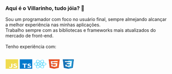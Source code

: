### Aqui é o Villarinho, tudo jóia? 👋

<!--
**guivillarinho/guivillarinho** is a ✨ _special_ ✨ repository because its `README.md` (this file) appears on your GitHub profile.

Here are some ideas to get you started:

- 🔭 I’m currently working on ...
- 🌱 I’m currently learning ...
- 👯 I’m looking to collaborate on ...
- 🤔 I’m looking for help with ...
- 💬 Ask me about ...
- 📫 How to reach me: ...
- 😄 Pronouns: ...
- ⚡ Fun fact: ...
-->
<p>
  Sou um programador com foco no usuário final, sempre almejando alcançar a melhor experiência nas minhas aplicações.
  <br/>
  Trabalho sempre com as bibliotecas e frameworks mais atualizados do mercado de front-end. 
  <br/>
  <br/>
  Tenho experiência com:
  <br/>
  <div style="display: inline_block"><br>
    <img align="center" alt="Villarinho-JS" height="30" width="40" src="https://raw.githubusercontent.com/devicons/devicon/master/icons/javascript/javascript-plain.svg">
    <img align="center" alt="Villarinho-TS" height="30" width="40" src="https://raw.githubusercontent.com/devicons/devicon/master/icons/typescript/typescript-plain.svg">
    <img align="center" alt="Villarinho-React" height="30" width="40" src="https://raw.githubusercontent.com/devicons/devicon/master/icons/react/react-original.svg">
    <img align="center" alt="Villarinho-HTML" height="30" width="40" src="https://raw.githubusercontent.com/devicons/devicon/master/icons/html5/html5-original.svg">
    <img align="center" alt="Villarinho-CSS" height="30" width="40" src="https://raw.githubusercontent.com/devicons/devicon/master/icons/css3/css3-original.svg">
  </div>
</p>

